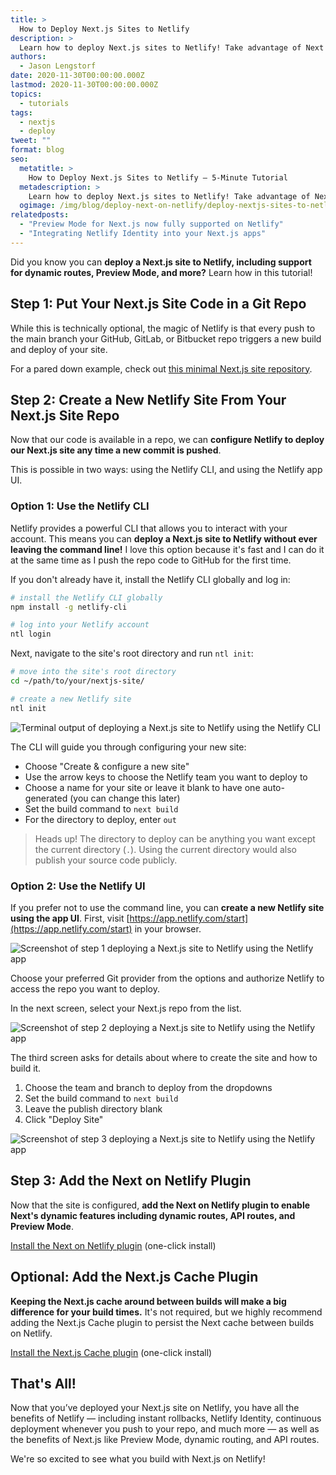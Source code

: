 ```yaml
---
title: >
  How to Deploy Next.js Sites to Netlify
description: >
  Learn how to deploy Next.js sites to Netlify! Take advantage of Next features like dynamic routes and Preview Mode while keeping the power of Netlify.
authors:
  - Jason Lengstorf
date: 2020-11-30T00:00:00.000Z
lastmod: 2020-11-30T00:00:00.000Z
topics:
  - tutorials
tags:
  - nextjs
  - deploy
tweet: ""
format: blog
seo:
  metatitle: >
    How to Deploy Next.js Sites to Netlify — 5-Minute Tutorial
  metadescription: >
    Learn how to deploy Next.js sites to Netlify! Take advantage of Next features like dynamic routes and Preview Mode while keeping the power of Netlify.
  ogimage: /img/blog/deploy-next-on-netlify/deploy-nextjs-sites-to-netlify.png
relatedposts:
  - "Preview Mode for Next.js now fully supported on Netlify"
  - "Integrating Netlify Identity into your Next.js apps"
---
```


Did you know you can **deploy a Next.js site to Netlify, including support for dynamic routes, Preview Mode, and more?** Learn how in this tutorial!

## Step 1: Put Your Next.js Site Code in a Git Repo

While this is technically optional, the magic of Netlify is that every push to the main branch your GitHub, GitLab, or Bitbucket repo triggers a new build and deploy of your site.

For a pared down example, check out [this minimal Next.js site repository](https://github.com/jlengstorf/next-minimal-setup).

## Step 2: Create a New Netlify Site From Your Next.js Site Repo

Now that our code is available in a repo, we can **configure Netlify to deploy our Next.js site any time a new commit is pushed**.

This is possible in two ways: using the Netlify CLI, and using the Netlify app UI.

### Option 1: Use the Netlify CLI

Netlify provides a powerful CLI that allows you to interact with your account. This means you can **deploy a Next.js site to Netlify without ever leaving the command line!** I love this option because it's fast and I can do it at the same time as I push the repo code to GitHub for the first time.

If you don't already have it, install the Netlify CLI globally and log in:

```bash
# install the Netlify CLI globally
npm install -g netlify-cli

# log into your Netlify account
ntl login
```

Next, navigate to the site's root directory and run `ntl init`:

```bash
# move into the site's root directory
cd ~/path/to/your/nextjs-site/

# create a new Netlify site
ntl init
```

![Terminal output of deploying a Next.js site to Netlify using the Netlify CLI](/img/blog/deploy-next-on-netlify/next-deploy-netlify-cli.png)

The CLI will guide you through configuring your new site:

- Choose "Create & configure a new site"
- Use the arrow keys to choose the Netlify team you want to deploy to
- Choose a name for your site or leave it blank to have one auto-generated (you can change this later)
- Set the build command to `next build`
- For the directory to deploy, enter `out`

> Heads up! The directory to deploy can be anything you want except the current directory (`.`). Using the current directory would also publish your source code publicly.

### Option 2: Use the Netlify UI

If you prefer not to use the command line, you can **create a new Netlify site using the app UI**. First, visit [https://app.netlify.com/start](https://app.netlify.com/start) in your browser.

![Screenshot of step 1 deploying a Next.js site to Netlify using the Netlify app](/img/blog/deploy-next-on-netlify/next-deploy-netlify-ui-step-1.png)

Choose your preferred Git provider from the options and authorize Netlify to access the repo you want to deploy.

In the next screen, select your Next.js repo from the list.

![Screenshot of step 2 deploying a Next.js site to Netlify using the Netlify app](/img/blog/deploy-next-on-netlify/next-deploy-netlify-ui-step-2.png)

The third screen asks for details about where to create the site and how to build it.

1. Choose the team and branch to deploy from the dropdowns
2. Set the build command to `next build`
3. Leave the publish directory blank
4. Click "Deploy Site"

![Screenshot of step 3 deploying a Next.js site to Netlify using the Netlify app](/img/blog/deploy-next-on-netlify/next-deploy-netlify-ui-step-3.png)

## Step 3: Add the Next on Netlify Plugin

Now that the site is configured, **add the Next on Netlify plugin to enable Next's dynamic features including dynamic routes, API routes, and Preview Mode**.

[Install the Next on Netlify plugin](https://app.netlify.com/plugins/@netlify/plugin-nextjs/install?utm_source=blog&utm_medium=next-on-netlify-jl&utm_campaign=devex) (one-click install)

## Optional: Add the Next.js Cache Plugin

**Keeping the Next.js cache around between builds will make a big difference for your build times.** It's not required, but we highly recommend adding the Next.js Cache plugin to persist the Next cache between builds on Netlify.

[Install the Next.js Cache plugin](https://app.netlify.com/plugins/netlify-plugin-cache-nextjs/install?utm_source=blog&utm_medium=next-cache-plugin-jl&utm_campaign=devex) (one-click install)

## That's All!

Now that you’ve deployed your Next.js site on Netlify, you have all the benefits of Netlify — including instant rollbacks, Netlify Identity, continuous deployment whenever you push to your repo, and much more — as well as the benefits of Next.js like Preview Mode, dynamic routing, and API routes.

We're so excited to see what you build with Next.js on Netlify!
